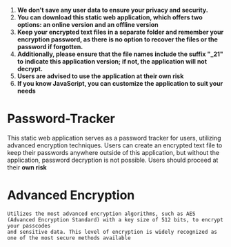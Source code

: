 1. **We don't save any user data to ensure your privacy and security.**
2. **You can download this static web application, which offers two options: an online version and an offline version**
3. **Keep your encrypted text files in a separate folder and remember your encryption password, as there is no option to recover the files or the password if forgotten.**
4. **Additionally, please ensure that the file names include the suffix "_21" to indicate this application version; if not, the application will not decrypt.**
5. **Users are advised to use the application at their own risk**
6. **If you know JavaScript, you can customize the application to suit your needs**


# Password-Tracker
This static web application serves as a password tracker for users, utilizing advanced encryption techniques. Users can create an encrypted text file to keep their passwords anywhere outside of this application, but without the application, password decryption is not possible. Users should proceed at their **own risk**

# Advanced Encryption
	Utilizes the most advanced encryption algorithms, such as AES (Advanced Encryption Standard) with a key size of 512 bits, to encrypt your passcodes
	and sensitive data. This level of encryption is widely recognized as one of the most secure methods available

